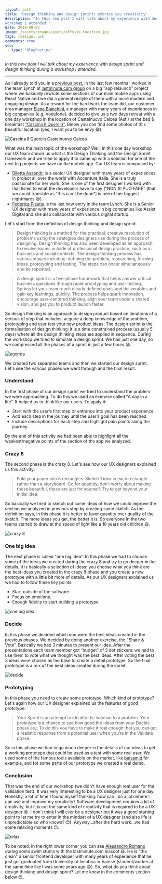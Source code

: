 ```yaml
---
layout: post
title: "Design thinking and Design sprint: embrace you creativity"
description: "In this new post I will talk about my experience with design sprint and design thinking during a
workshop I attended."
date: 2018-08-02
image: /assets/images/posts/offsite-location.jpg
tags: [design, ux]
comments: true
seo:
 - type: "BlogPosting"
---
```


*In this new post I will talk about my experience with design sprint and design thinking during a
 workshop I attended.*

---

As I already told you in a [previous post](/2018/07/04/react-native-typescript-existing-app.html "react native
typescript"), in the last few months I worked in the team Lynch at [lastminute.com group](http://lmgroup.lastminute.com/) 
on a big "app relaunch" project where we basically rewrote some sections of our main mobile apps using React Native 
and we did a general restyle of them with a more modern and engaging design.
As a reward for the hard work the team did, our customer area manager [Elena Bianchini](https://www.linkedin.com/in/elenabianchini/),
a manager with many years of experiences in big companies (e.g. Vodafone), decided
 to give us a two days retreat with a one day workshop in the location of Castelnuovo Calcea (Asti) at the bed &
 breakfast ["Cascina Il Quercin"](https://www.tripadvisor.it/Hotel_Review-g1186672-d6420387-Reviews-Cascina_Il_Quercin-Castelnuovo_Calcea_Province_of_Asti_Piedmont.html).
Below you can find some photos of this beautiful location (yes, I want you to be envy :grin:)

![Cascina Il Quercin Castelnuovo Calcea](/assets/images/posts/offsite-location.jpg "Cascina Il Quercin Castelnuovo Calcea")

What was the main topic of the workshop? Well, in this one day workshop our UX team shown us what is the Design
Thinking and the Design Sprint framework and we tried to apply it to came up with a solution for one of the next big
projects we have on the mobile app. Our UX team is composed by:

* [Diletta Assandri](https://www.linkedin.com/in/diletta-assandri-74b75745/ "Diletta Assandri") is a senior UX
designer with many years of experiences in project all over the world with Accenture Italia. She is a truly passionate
 for her work. She is one of the first designer I worked with that listen to what the developers have to say ("NON SI
  PUÒ FARE" (that we could translate as "this can't be done") is one of her biggest nightmares :laughing:).
* [Federica Pisuttu](https://www.linkedin.com/in/federicapisuttu/ "Federica Pisuttu") is the last new entry in the team
Lynch. She is a Senior UX designer with many years of experience in big companies like Assist Digital and she also
collaborate with various digital startup.

Let's start from the definition of design thinking and design sprint:

>Design thinking is a method for the practical, creative resolution of problems using the strategies designers use
during the process of designing. Design thinking has also been developed as an approach to resolve issues outside
of professional design practice, such as in business and social contexts. The design thinking process has various
stages including: defining the problem, researching, forming ideas, prototyping and testing. The steps can occur
simultaneously and be repeated.

>A design sprint is a five-phase framework that helps answer critical business questions through rapid prototyping
and user testing. Sprints let your team reach clearly defined goals and deliverables and gain key learnings, quickly.
 The process helps spark innovation, encourage user-centered thinking, align your team under a shared vision, and get
  you to product launch faster.

So design thinking is an approach to design product based on iterations of a serious of step that includes:
 acquire a deep knowledge of the problem, prototyping and user test your new product ideas. The design sprint is the 
 formalisation of design thinking: it is a time constrained process (usually 5 days) where all the design 
 thinking steps
 are applied in sequence.
During the workshop we tried to simulate a design sprint. We had just one day, so we compressed all the phases of a
 sprint in just a few hours :grin:.

![agenda](/assets/images/posts/offsite-agenda.jpg "agenda")

We created two separated teams and then we started our design sprint.
Let's see the various phases we went through and the final result.

### Understand
In the first phase of our design sprint we tried to understand the problem we were approaching. To do this we used an 
exercise called "A day in a life". It helped us to think like our users. To apply it:

* Start with the user’s first step or entrance into your product experience.
* Add each step in the journey until the user’s goal has been reached.
* Include descriptions for each step and highlight pain points along the journey.

By the end of this activity we had been able to highlight all the weakest/negative points of the section of the app we
 analyzed.

### Crazy 8
The second phase is the crazy 8. Let's see how our UX designers explained us this activity:

>Fold your paper into 8 rectangles. Sketch 1 idea in each rectangle rather than a storyboard. Go for quantity, don’t
 worry about making these beautiful, these are just for yourself. Try to get beyond your initial idea.

So basically we tried to sketch out some ideas of how we could improve the section we analyzed in previous step by
creating some sketch. As the definition says, in this phase it is better to favor quantity over quality of the sketch.
The more ideas you get, the better it is. So everyone in the two teams started to draw at the speed of light like a 10
years old children :laughing:.

![crazy 8](/assets/images/posts/offsite-crazy-8.jpg "crazy 8")

### One big idea
The next phase is called "one big idea". In this phase we had to choose some of the ideas we created during the
crazy 8 and try to go deeper in the details. It is basically a selection of ideas: you choose what you think are the
best ideas you created in the crazy 8 phase and you create a new prototype with a little bit more of details. As our
UX designers explained us we had to follow these key points:

* Start outside of the software.
* Focus on emotions.
* Enough fidelity to start building a prototype.

![one big idea](/assets/images/posts/offsite-one-big-idea.jpg "one big idea")

### Decide
In this phase we decided which one were the best ideas created in the previous phases. We decided by doing another
exercise, the "Share & Vote". Basically we had 3 minutes to present our idea. After the presentations each team
member got “budget” of 3 dot stickers: we had to use them to vote what we thought was the best ideas. After voting
the best 3 ideas were chosen as the base to create a detail prototype. So the final prototype is a mix of the best
ideas created during the sprint.

![decide](/assets/images/posts/offsite-decide.jpg "decide")

### Prototyping
In this phase you need to create some prototype. Which kind of prototype? Let's again how our UX designer explained
us the features of good prototype:

> Your Sprint is an attempt to identify the solution to a problem. Your prototype is a chance to see how good the
ideas from your Decide phase are. To do this you have to make it real enough that you can get a realistic response
from a potential user when you’re in the Validate phase.

So in this phase we had to go much deeper in the details of our ideas to get a working prototype that could be used
as a test with some real user. We used some of the famous tools available on the market, like [balsamiq](https://balsamiq.com/) for
example, and for some parts of our prototype we created a real demo.

### Conclusion
That was the end of our workshop (we didn't have enough real user for the validation test). It was very interesting
to be a UX designer just for one day. Honestly, a lot of time I found myself thinking: how can I do a job where I
can use and improve my creativity? Software development requires a lot of creativity, but it is not the same kind of
creativity that is required to be a UX designer :relieved:. I don't think I will ever be a designer but it was a good
starting point to let me try to enter in the mindset of a UX designer (and also life is unpredictable so
who knows? :blush:).
Anyway...after the hard work...we had some relaxing moments :relieved:.

![relax](/assets/images/posts/offsite-relax.jpg "relax")

To be noted, in the right lower corner you can see [Alessandro Romano](https://www.linkedin.com/in/alessandroromano92/ 
"Alessandro Romano") during some swim stunts with the lastminute.com mascot :laughing:. He is "the clean" a senior 
frontend developer with many
 years of experience
 that he just got graduated from University of Insubria in Varese (student/worker at the same time like I was
 some years ago :blush:).
So, what do you think about design thinking and design sprint? Let me know in the comments section below :blush:.



